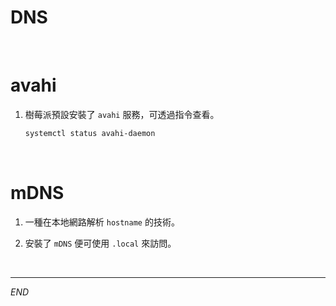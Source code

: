 # DNS

<br>

# avahi

1. 樹莓派預設安裝了 `avahi` 服務，可透過指令查看。

   ```bash
   systemctl status avahi-daemon
   ```

<br>

# mDNS

1. 一種在本地網路解析 `hostname` 的技術。

2. 安裝了 `mDNS` 便可使用 `.local` 來訪問。

<br>

___

_END_
